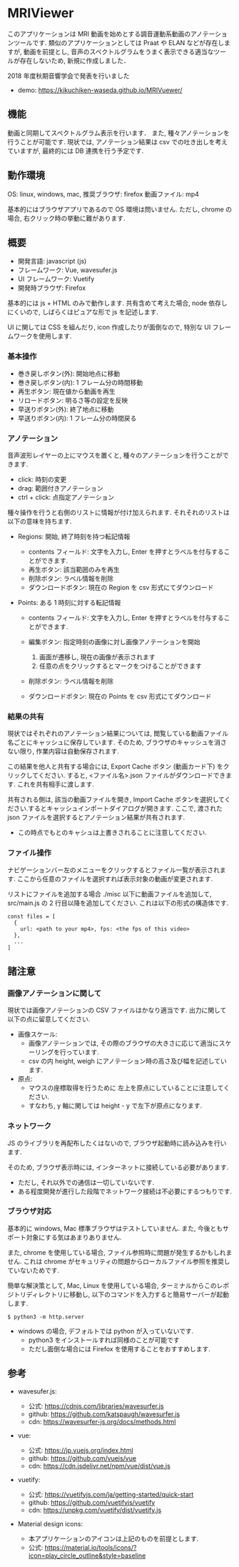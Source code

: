 # MRIViewer

このアプリケーションは MRI 動画を始めとする調音運動系動画のアノテーションツールです.
類似のアプリケーションとしては Praat や ELAN などが存在しますが,
動画を前提とし, 音声のスペクトルグラムをうまく表示できる適当なツールが存在しないため,
新規に作成しました．

2018 年度秋期音響学会で発表を行いました

- demo: https://kikuchiken-waseda.github.io/MRIVuewer/

## 機能

動画と同期してスペクトルグラム表示を行います．
また, 種々アノテーションを行うことが可能です.
現状では, アノテーション結果は csv での吐き出しを考えていますが,
最終的には DB 連携を行う予定です.

## 動作環境

OS: linux, windows, mac,
推奨ブラウザ: firefox
動画ファイル: mp4

基本的にはブラウザアプリであるので OS 環境は問いません.
ただし, chrome の場合, 右クリック時の挙動に難があります.

## 概要

- 開発言語: javascript (js)
- フレームワーク: Vue, wavesufer.js
- UI フレームワーク: Vuetify
- 開発時ブラウザ: Firefox

基本的には js + HTML のみで動作します.
共有含めて考えた場合, node 依存しにくいので,
しばらくはピュアな形で js を記述します.

UI に関しては CSS を組んだり, icon 作成したりが面倒なので,
特別な UI フレームワークを使用します.

### 基本操作

- 巻き戻しボタン(外): 開始地点に移動
- 巻き戻しボタン(内): 1 フレーム分の時間移動
- 再生ボタン: 現在値から動画を再生
- リロードボタン: 明るさ等の設定を反映
- 早送りボタン(外): 終了地点に移動
- 早送りボタン(内): 1 フレーム分の時間戻る

### アノテーション

音声波形レイヤーの上にマウスを置くと,
種々のアノテーションを行うことができます.

- click: 時刻の変更
- drag: 範囲付きアノテーション
- ctrl + click: 点指定アノテーション

種々操作を行うと右側のリストに情報が付け加えられます.
それそれのリストは以下の意味を持ちます.

- Regions: 開始, 終了時刻を持つ転記情報
  - contents フィールド: 文字を入力し, Enter を押すとラベルを付与することができます.
  - 再生ボタン: 該当範囲のみを再生
  - 削除ボタン: ラベル情報を削除
  - ダウンロードボタン: 現在の Region を csv 形式にてダウンロード
- Points: ある 1 時刻に対する転記情報

  - contents フィールド: 文字を入力し, Enter を押すとラベルを付与することができます.
  - 編集ボタン: 指定時刻の画像に対し画像アノテーションを開始

    1. 画面が遷移し, 現在の画像が表示されます
    2. 任意の点をクリックするとマークをつけることができます

  - 削除ボタン: ラベル情報を削除
  - ダウンロードボタン: 現在の Points を csv 形式にてダウンロード

### 結果の共有

現状ではそれぞれのアノテーション結果については,
閲覧している動画ファイル名ごとにキャッシュに保存しています.
そのため, ブラウザのキャッシュを消さない限り,
作業内容は自動保存されます.

この結果を他人と共有する場合には,
Export Cache ボタン (動画カード下) をクリックしてください.
すると, <ファイル名>.json ファイルがダウンロードできます.
これを共有相手に渡します.

共有される側は, 該当の動画ファイルを開き, Import Cache ボタンを選択してください.するとキャッシュインポートダイアログが開きます. ここで, 渡された json ファイルを選択するとアノテーション結果が共有されます.

- この時点でもとのキャシュは上書きされることに注意してください.

### ファイル操作

ナビゲーションバー左のメニューをクリックするとファイル一覧が表示されます.
ここから任意のファイルを選択すれば表示対象の動画が変更されます.

リストにファイルを追加する場合 ./misc 以下に動画ファイルを追加して,
src/main.js の 2 行目以降を追加してください.
これは以下の形式の構造体です.

```
const files = [
  {
    url: <path to your mp4>, fps: <the fps of this video>
  },
  ...
]
```

## 諸注意

### 画像アノテーションに関して

現状では画像アノテーションの CSV ファイルはかなり適当です.
出力に関して以下の点に留意してください.

- 画像スケール:
  - 画像アノテーションでは, その際のブラウザの大きさに応じて適当にスケーリングを行っています.
  - csv の内 height, weigh にアノテーション時の高さ及び幅を記述しています.
- 原点:
  - マウスの座標取得を行うために 左上を原点にしていることに注意してください.
  - すなわち, y 軸に関しては height - y で左下が原点になります.

### ネットワーク

JS のライブラリを再配布したくはないので,
ブラウザ起動時に読み込みを行います.

そのため, ブラウザ表示時には, インターネットに接続している必要があります.

- ただし, それ以外での通信は一切していないです.
- ある程度開発が進行した段階でネットワーク接続は不必要にするつもりです.

### ブラウザ対応

基本的に windows, Mac 標準ブラウザはテストしていません.
また, 今後ともサポート対象にする気はあまりありません.

また, chrome を使用している場合,
ファイル参照時に問題が発生するかもしれません.
これは chrome がセキュリティの問題からローカルファイル参照を推奨していないためです.

簡単な解決策として, Mac, Linux を使用している場合,
ターミナルからこのレポジトリディレクトリに移動し,
以下のコマンドを入力すると簡易サーバーが起動します.

```
$ python3 -m http.server
```

- windows の場合, デフォルトでは python が入っていないです.
  - python3 をインストールすれば同様のことが可能です
  - ただし面倒な場合には Firefox を使用することをおすすめします.

## 参考

- wavesufer.js:

  - 公式: https://cdnjs.com/libraries/wavesurfer.js
  - github: https://github.com/katspaugh/wavesurfer.js
  - cdn: https://wavesurfer-js.org/docs/methods.html

- vue:

  - 公式: https://jp.vuejs.org/index.html
  - github: https://github.com/vuejs/vue
  - cdn: https://cdn.jsdelivr.net/npm/vue/dist/vue.js

- vuetify:

  - 公式: https://vuetifyjs.com/ja/getting-started/quick-start
  - github: https://github.com/vuetifyjs/vuetify
  - cdn: https://unpkg.com/vuetify/dist/vuetify.js

- Material design icons:
  - 本アプリケーションのアイコンは上記のものを前提とします.
  - 公式: https://material.io/tools/icons/?icon=play_circle_outline&style=baseline
